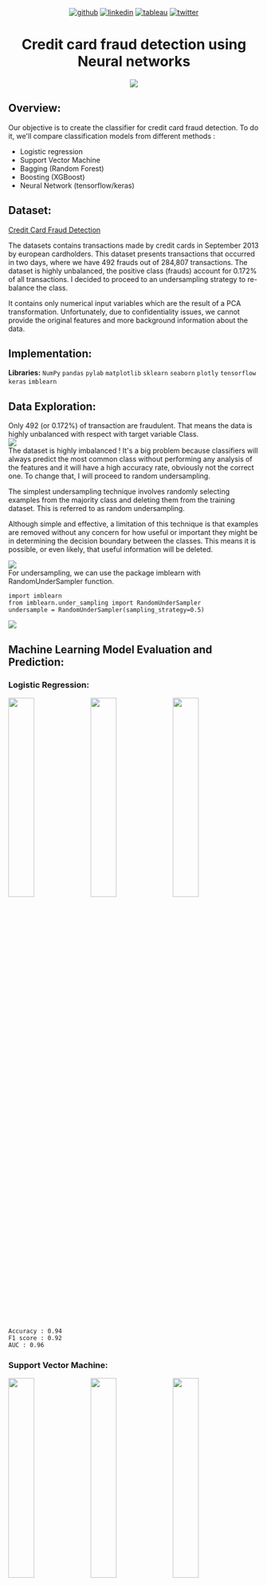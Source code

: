<div align="center">
  
[1]: https://github.com/Pradnya1208
[2]: https://www.linkedin.com/in/pradnya-patil-b049161ba/
[3]: https://public.tableau.com/app/profile/pradnya.patil3254#!/
[4]: https://twitter.com/Pradnya1208


[![github](https://raw.githubusercontent.com/Pradnya1208/Telecom-Customer-Churn-prediction/c292abd3f9cc647a7edc0061193f1523e9c05e1f/icons/git.svg)][1]
[![linkedin](https://raw.githubusercontent.com/Pradnya1208/Telecom-Customer-Churn-prediction/9f5c4a255972275ced549ea6e34ef35019166944/icons/iconmonstr-linkedin-5.svg)][2]
[![tableau](https://raw.githubusercontent.com/Pradnya1208/Telecom-Customer-Churn-prediction/e257c5d6cf02f13072429935b0828525c601414f/icons/icons8-tableau-software%20(1).svg)][3]
[![twitter](https://raw.githubusercontent.com/Pradnya1208/Telecom-Customer-Churn-prediction/c9f9c5dc4e24eff0143b3056708d24650cbccdde/icons/iconmonstr-twitter-5.svg)][4]

</div>

# <div align="center">Credit card fraud detection using Neural networks</div>
<div align="center"><img src="https://github.com/Pradnya1208/Credit-Card-Fraud-Detection-Using-Neural-Networks/blob/main/output/intro.gif?raw=true"></div>



## Overview:
Our objective is to create the classifier for credit card fraud detection. To do it, we'll compare classification models from different methods :

- Logistic regression
- Support Vector Machine
- Bagging (Random Forest)
- Boosting (XGBoost)
- Neural Network (tensorflow/keras)
## Dataset:
[Credit Card Fraud Detection](https://www.kaggle.com/mlg-ulb/creditcardfraud)

The datasets contains transactions made by credit cards in September 2013 by european cardholders. This dataset presents transactions that occurred in two days, where we have 492 frauds out of 284,807 transactions. The dataset is highly unbalanced, the positive class (frauds) account for 0.172% of all transactions. I decided to proceed to an undersampling strategy to re-balance the class.

It contains only numerical input variables which are the result of a PCA transformation. Unfortunately, due to confidentiality issues, we cannot provide the original features and more background information about the data.<br>
## Implementation:

**Libraries:**  `NumPy` `pandas` `pylab` `matplotlib` `sklearn` `seaborn` `plotly` `tensorflow` `keras` `imblearn`
## Data Exploration:
Only 492 (or 0.172%) of transaction are fraudulent. That means the data is highly unbalanced with respect with target variable Class.<br>
<img src ="https://github.com/Pradnya1208/Credit-Card-Fraud-Detection-Using-Neural-Networks/blob/main/output/eda1.PNG?raw=true">
<br>
The dataset is highly imbalanced ! It's a big problem because classifiers will always predict the most common class without performing any analysis of the features and it will have a high accuracy rate, obviously not the correct one. To change that, I will proceed to random undersampling.

The simplest undersampling technique involves randomly selecting examples from the majority class and deleting them from the training dataset. This is referred to as random undersampling.

Although simple and effective, a limitation of this technique is that examples are removed without any concern for how useful or important they might be in determining the decision boundary between the classes. This means it is possible, or even likely, that useful information will be deleted.<br>

<img src="https://github.com/Pradnya1208/Credit-Card-Fraud-Detection-Using-Neural-Networks/blob/main/output/undersampling.PNG?raw=true">
<br>
For undersampling, we can use the package imblearn with RandomUnderSampler function. <br>

```
import imblearn
from imblearn.under_sampling import RandomUnderSampler 
undersample = RandomUnderSampler(sampling_strategy=0.5)
```

<img src= "https://github.com/Pradnya1208/Credit-Card-Fraud-Detection-Using-Neural-Networks/blob/main/output/eda2.PNG?raw=true">

## Machine Learning Model Evaluation and Prediction:
### Logistic Regression:
<img src ="https://github.com/Pradnya1208/Credit-Card-Fraud-Detection-Using-Neural-Networks/blob/main/output/lr.PNG?raw=true" width="32%"> <img src= "https://github.com/Pradnya1208/Credit-Card-Fraud-Detection-Using-Neural-Networks/blob/main/output/lr1.PNG?raw=true" width="32%"> <img src="https://github.com/Pradnya1208/Credit-Card-Fraud-Detection-Using-Neural-Networks/blob/main/output/lr2.PNG?raw=true" width="32%">
```
Accuracy : 0.94
F1 score : 0.92
AUC : 0.96
```

### Support Vector Machine:
<img src = "https://github.com/Pradnya1208/Credit-Card-Fraud-Detection-Using-Neural-Networks/blob/main/output/svm.PNG?raw=true" width="32%"> <img src = "https://github.com/Pradnya1208/Credit-Card-Fraud-Detection-Using-Neural-Networks/blob/main/output/svm2.PNG?raw=true" width="32%"> <img src = "https://github.com/Pradnya1208/Credit-Card-Fraud-Detection-Using-Neural-Networks/blob/main/output/svm1.PNG?raw=true" width="32%">
```
Accuracy : 0.94
F1 score : 0.92
AUC : 0.97
```


### Random Forest:

<img src = "https://github.com/Pradnya1208/Credit-Card-Fraud-Detection-Using-Neural-Networks/blob/main/output/RF.PNG?raw=true" width="32%"> <img src = "https://github.com/Pradnya1208/Credit-Card-Fraud-Detection-Using-Neural-Networks/blob/main/output/RF1.PNG?raw=true" width="32%"> <img src = "https://github.com/Pradnya1208/Credit-Card-Fraud-Detection-Using-Neural-Networks/blob/main/output/RF2.PNG?raw=true" width="32%">
```
Accuracy : 0.95
F1 score : 0.93
AUC : 0.97
```

### XGBoost:
The sequential ensemble methods, also known as “boosting”, creates a sequence of models that attempt to correct the mistakes of the models before them in the sequence. The first model is built on training data, the second model improves the first model, the third model improves the second, and so on.<br>
<img src = "https://github.com/Pradnya1208/Credit-Card-Fraud-Detection-Using-Neural-Networks/blob/main/output/XG.PNG?raw=true" width="32%"> <img src = "https://github.com/Pradnya1208/Credit-Card-Fraud-Detection-Using-Neural-Networks/blob/main/output/XG1.PNG?raw=true" width="32%"> <img src = "https://github.com/Pradnya1208/Credit-Card-Fraud-Detection-Using-Neural-Networks/blob/main/output/XG2.PNG?raw=true" width="32%">
```
Accuracy : 0.95
F1 score : 0.93
AUC : 0.97
```
### Multi Layer Perceptron:
<div align="center">
<img src="https://github.com/Pradnya1208/Credit-Card-Fraud-Detection-Using-Neural-Networks/blob/main/output/perceptron.PNG?raw=true">
</div>
The layers of a neural network are made of nodes. A node combines input from the data with a set of coefficients and bias, that either amplify or dampen that input, thereby assigning significance to inputs with regard to the task the algorithm is trying to learn. These input-weight products are summed and then the sum is passed through a node’s so-called activation function, to determine whether and to what extent that signal should progress further through the network to affect the ultimate outcome, say, an act of classification. If the signals passes through, the neuron has been “activated.” <br>

<img src = "https://github.com/Pradnya1208/Credit-Card-Fraud-Detection-Using-Neural-Networks/blob/main/output/percept.PNG?raw=true" width="32%"> <img src = "https://github.com/Pradnya1208/Credit-Card-Fraud-Detection-Using-Neural-Networks/blob/main/output/percept1.PNG?raw=true" width="32%"> <img src = "https://github.com/Pradnya1208/Credit-Card-Fraud-Detection-Using-Neural-Networks/blob/main/output/percept2.PNG?raw=true" width="32%">

```
Accuracy : 0.95
F1 score : 0.94
AUC : 0.98
```

### Neural Networks:
```
model = Sequential()
model.add(Dense(32, input_shape=(29,), activation='relu')),
model.add(Dropout(0.2)),
model.add(Dense(16, activation='relu')),
model.add(Dropout(0.2)),
model.add(Dense(8, activation='relu')),
model.add(Dropout(0.2)),
model.add(Dense(4, activation='relu')),
model.add(Dropout(0.2)),
model.add(Dense(1, activation='sigmoid'))
opt = tf.keras.optimizers.Adam(learning_rate=0.001) #optimizer
model.compile(optimizer=opt, loss=tf.keras.losses.BinaryCrossentropy(), metrics=['accuracy'])

earlystopper = tf.keras.callbacks.EarlyStopping(monitor='val_accuracy', min_delta=0, patience=15, verbose=1,mode='auto', baseline=None, restore_best_weights=False)
history = model.fit(X_train.values, y_train.values, epochs = 6, batch_size=5, validation_split = 0.15, verbose = 0, callbacks = [earlystopper])
```
The hidden layers are composed of an activation function called ReLU. It'is a piecewise linear function that will output the input directly if it is positive, otherwise, it will output zero. The last node has a sigmoid function that turns values to 0 or 1 (for binary classification).<br>

<img src = "https://github.com/Pradnya1208/Credit-Card-Fraud-Detection-Using-Neural-Networks/blob/main/output/NN1.PNG?raw=true" width="40%"> <img src = "https://github.com/Pradnya1208/Credit-Card-Fraud-Detection-Using-Neural-Networks/blob/main/output/NN2.PNG?raw=true" width="40%">
<img src="https://github.com/Pradnya1208/Credit-Card-Fraud-Detection-Using-Neural-Networks/blob/main/output/ANN.PNG?raw=true" width="33%"> <img src ="https://github.com/Pradnya1208/Credit-Card-Fraud-Detection-Using-Neural-Networks/blob/main/output/ANN1.PNG?raw=true" width="33%"> <img src="https://github.com/Pradnya1208/Credit-Card-Fraud-Detection-Using-Neural-Networks/blob/main/output/ANN2.PNG?raw=true" width="33%">
```
Accuracy : 0.95
F1 score : 0.94
AUC : 0.98
```





### Lessons Learned
`Neural Networks`
`Undersampling`
`Callbacks in Keras`
`Classification Algorithms`
`Multilayer Perceptrons`
`XGBoost classifier`
`Bagging`
`Boosting`







## Related:
[Credit card fraud detection using Ensemble methods](https://github.com/Pradnya1208/Credit-card-fraud-detection-using-ensemble-learning-predictive-models)<br>
[Credit card fraud detection using Isolation Forest and LOF](https://github.com/Pradnya1208/Credit-card-fraud-detection-using-Isolation-Forest-and-LOF)
### Feedback

If you have any feedback, please reach out at pradnyapatil671@gmail.com


### 🚀 About Me
#### Hi, I'm Pradnya! 👋
I am an AI Enthusiast and  Data science & ML practitioner








[1]: https://github.com/Pradnya1208
[2]: https://www.linkedin.com/in/pradnya-patil-b049161ba/
[3]: https://public.tableau.com/app/profile/pradnya.patil3254#!/
[4]: https://twitter.com/Pradnya1208


[![github](https://raw.githubusercontent.com/Pradnya1208/Telecom-Customer-Churn-prediction/c292abd3f9cc647a7edc0061193f1523e9c05e1f/icons/git.svg)][1]
[![linkedin](https://raw.githubusercontent.com/Pradnya1208/Telecom-Customer-Churn-prediction/9f5c4a255972275ced549ea6e34ef35019166944/icons/iconmonstr-linkedin-5.svg)][2]
[![tableau](https://raw.githubusercontent.com/Pradnya1208/Telecom-Customer-Churn-prediction/e257c5d6cf02f13072429935b0828525c601414f/icons/icons8-tableau-software%20(1).svg)][3]
[![twitter](https://raw.githubusercontent.com/Pradnya1208/Telecom-Customer-Churn-prediction/c9f9c5dc4e24eff0143b3056708d24650cbccdde/icons/iconmonstr-twitter-5.svg)][4]

